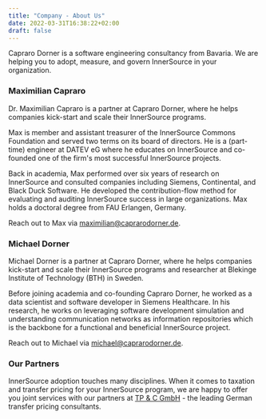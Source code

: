 ```yaml
---
title: "Company - About Us"
date: 2022-03-31T16:38:22+02:00
draft: false
---
```


Capraro Dorner is a software engineering consultancy from Bavaria. We are helping you to adopt, measure, and govern InnerSource in your organization.


### Maximilian Capraro

Dr. Maximilian Capraro is a partner at Capraro Dorner, where he helps companies kick-start and scale their InnerSource programs. 

Max is member and assistant treasurer of the InnerSource Commons Foundation and served two terms on its board of directors. He is a (part-time) engineer at DATEV eG where he educates on InnerSource and co-founded one of the firm's most successful InnerSource projects. 

Back in academia, Max performed over six years of research on InnerSource and consulted companies including Siemens, Continental, and Black Duck Software. He developed the contribution-flow method for evaluating and auditing InnerSource success in large organizations. Max holds a doctoral degree from FAU Erlangen, Germany.

Reach out to Max via <a href="mailto:maximilian@caprarodorner.de">maximilian@caprarodorner.de</a>.


### Michael Dorner

Michael Dorner is a partner at Capraro Dorner, where he helps companies kick-start and scale their InnerSource programs and researcher at Blekinge Institute of Technology (BTH) in Sweden.

Before joining academia and co-founding Capraro Dorner, he worked as a data scientist and software developer in Siemens Healthcare. In his research, he works on leveraging software development simulation and understanding communication networks as information repositories which is the backbone for a functional and beneficial InnerSource project.

Reach out to Michael via <a href="mailto:michael@caprarodorner.de">michael@caprarodorner.de</a>.


### Our Partners

InnerSource adoption touches many disciplines. When it comes to taxation and transfer pricing for your InnerSource program, we are happy to offer you joint services with our partners at <a href="http://www.tp-and-c.com/" target="_blank">TP & C GmbH</a> - the leading German transfer pricing consultants.
